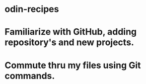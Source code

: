 # odin-recipes 
# Familiarize with GitHub, adding repository's and new projects.
# Commute thru my files using Git commands.
